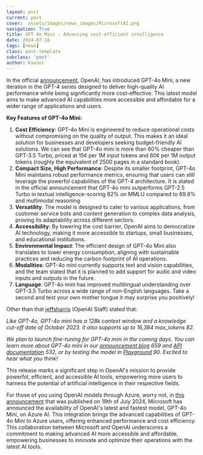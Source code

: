 ```yaml
---
layout: post
current: post
cover:  assets/images/news_images/MicrosoftAI.png
navigation: True
title: GPT 4o Mini - Advancing cost-efficient intelligence
date: 2024-07-18
tags: [news]
class: post-template
subclass: 'post'
author: Kavour
---
```


<p> In the official <a href ='https://openai.com/index/gpt-4o-mini-advancing-cost-efficient-intelligence/'>announcement</a>, OpenAI, has introduced GPT-4o Mini, a new iteration in the GPT-4 series designed to deliver high-quality AI performance while being significantly more cost-effective. This latest model aims to make advanced AI capabilities more accessible and affordable for a wider range of applications and users.</p>

<p><strong>Key Features of GPT-4o Mini:</strong></p>

<ol>
<li> <strong>Cost Efficiency</strong>: GPT-4o Mini is engineered to reduce operational costs without compromising on the quality of output. This makes it an ideal solution for businesses and developers seeking budget-friendly AI solutions.  We can see that GPT-4o mini is more than 60% cheaper than GPT-3.5 Turbo, priced at 15¢ per 1M input tokens and 60¢ per 1M output tokens (roughly the equivalent of 2500 pages in a standard book).</li>
<li> <strong>Compact Size, High Performance</strong>: Despite its smaller footprint, GPT-4o Mini maintains robust performance metrics, ensuring that users can still leverage the powerfol capabilities of the GPT-4 architecture. It is stated in the official announcement that GPT-4o mini outperforms GPT-2.5 Turbo in textual intelligence-scoring 82% on MMLU compared to 69.8% and multimodal reasoning</li>
<li> <strong>Versatility</strong>: The model is designed to cater to various applications, from customer service bots and content generation to complex data analysis, proving its adaptability across different sectors.</li>
<li> <strong>Accessibility</strong>: By lowering the cost barrier, OpenAI aims to democratize AI technology, making it more accessible to startups, small businesses, and educational institutions.</li>
<li> <strong>Environmental Impact</strong>: The efficient design of GPT-4o Mini also translates to lower energy consumption, aligning with sustainable practices and reducing the carbon footprint of AI operations.</li>
<li> <strong>Modalities</strong>: GPT-4o mini currently supports text and vision capabilities, and the team stated that it is planned to add support for audio and video inputs and outputs in the future.
<li> <strong>Language</strong>:  GPT-4o mini has improved multilingual understanding over GPT-3.5 Turbo across a wide range of non-English languages. Take a second and test your own mother tongue it may surprise you positively!
</ol>

<p> Other than that <a href='https://community.openai.com/u/jeffsharris/summary'>jeffsharris</a> (OpenAI Staff) stated that:

<em>Like GPT-4o, GPT-4o mini has a 128k context window and a knowledge cut-off date of October 2023. It also supports up to 16,384 max_tokens 82.

We plan to launch fine-tuning for GPT-4o mini in the coming days. You can learn more about GPT-4o mini in our <a href= 'https://openai.com/index/gpt-4o-mini-advancing-cost-efficient-intelligence'>announcement blog</a> 659 and <a href='http://platform.openai.com/docs/models/gpt-4o-mini'>API documentation</a> 532, or by testing the model in <a href='https://platform.openai.com/playground/chat?models=gpt-4o-mini'>Playground</a> 90. Excited to hear what you think! </em></p>

<p>This release marks a significant step in OpenAI's mission to provide powerfol, efficient, and accessible AI tools, empowering more users to harness the potential of artificial intelligence in their respective fields.</p>

<p> For those of you using OpenAI models through Azure, worry not, in <a href='https://azure.microsoft.com/en-us/blog/openais-fastest-model-gpt-4o-mini-is-now-available-on-azure-ai/'> this announcement</a> that was published on 18th of July 2024, Microsoft has announced the availability of OpenAI's latest and fastest model, GPT-4o Mini, on Azure AI. This integration brings the advanced capabilities of GPT-4o Mini to Azure users, offering enhanced performance and cost efficiency. This collaboration between Microsoft and OpenAI underscores a commitment to making advanced AI more accessible and affordable, empowering businesses to innovate and optimize their operations with the latest AI tools.</p>
